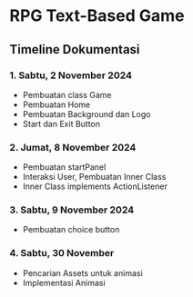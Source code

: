 # RPG Text-Based Game


## Timeline Dokumentasi

### 1. Sabtu, 2 November 2024

- Pembuatan class Game
- Pembuatan Home
- Pembuatan Background dan Logo
- Start dan Exit Button

### 2. Jumat, 8 November 2024

- Pembuatan startPanel
- Interaksi User, Pembuatan Inner Class
- Inner Class implements ActionListener

### 3. Sabtu, 9 November 2024

- Pembuatan choice button

### 4. Sabtu, 30 November

- Pencarian Assets untuk animasi
- Implementasi Animasi
